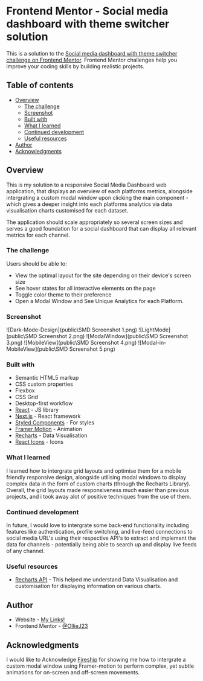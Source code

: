 # Frontend Mentor - Social media dashboard with theme switcher solution

This is a solution to the [Social media dashboard with theme switcher challenge on Frontend Mentor](https://www.frontendmentor.io/challenges/social-media-dashboard-with-theme-switcher-6oY8ozp_H). Frontend Mentor challenges help you improve your coding skills by building realistic projects.

## Table of contents

- [Overview](#overview)
  - [The challenge](#the-challenge)
  - [Screenshot](#screenshot)
  - [Built with](#built-with)
  - [What I learned](#what-i-learned)
  - [Continued development](#continued-development)
  - [Useful resources](#useful-resources)
- [Author](#author)
- [Acknowledgments](#acknowledgments)

## Overview

This is my solution to a responsive Social Media Dashboard web application, that displays an overview of each platforms metrics, alongside intergrating a custom modal window upon clicking the main component - which gives a deeper insight into each platforms analytics via data visualisation charts customised for each dataset.

The application should scale appropriately so several screen sizes and serves a good foundation for a social dashboard that can display all relevant metrics for each channel.

### The challenge

Users should be able to:

- View the optimal layout for the site depending on their device's screen size
- See hover states for all interactive elements on the page
- Toggle color theme to their preference
- Open a Modal Window and See Unique Analytics for each Platform.

### Screenshot

![Dark-Mode-Design](public\SMD Screenshot 1.png)
![LightMode](public\SMD Screenshot 2.png)
![ModalWindow](public\SMD Screenshot 3.png)
![MobileView](public\SMD Screenshot 4.png)
![Modal-in-MobileView](public\SMD Screenshot 5.png)

### Built with

- Semantic HTML5 markup
- CSS custom properties
- Flexbox
- CSS Grid
- Desktop-first workflow
- [React](https://reactjs.org/) - JS library
- [Next.js](https://nextjs.org/) - React framework
- [Styled Components](https://styled-components.com/) - For styles
- [Framer Motion](https://www.framer.com/motion/animation/) - Animation
- [Recharts](https://recharts.org/en-UK/api) - Data Visualisation
- [React Icons](https://react-icons.github.io/react-icons/) - Icons

### What I learned

I learned how to intergrate grid layouts and optimise them for a mobile friendly responsive design, alongside utilising modal windows to display complex data in the form of custom charts (through the Recharts Library). Overall, the grid layouts made responsiveness much easier than previous projects, and i took away alot of positive techniques from the use of them.

### Continued development

In future, I would love to intergrate some back-end functionality including features like authentication, profile switching, and live-feed connections to social media URL's using their respective API's to extract and implement the data for channels - potentially being able to search up and display live feeds of any channel.

### Useful resources

- [Recharts API](https://recharts.org/en-US/api) - This helped me understand Data Visualisation and customisation for displaying information on various charts.

## Author

- Website - [My Links!](https://linktr.ee/OllieJ23)
- Frontend Mentor - [@OllieJ23](https://www.frontendmentor.io/profile/OllieJ23)

## Acknowledgments

I would like to Acknowledge [Fireship](https://www.youtube.com/@Fireship) for showing me how to intergrate a custom modal window using Framer-motion to perform complex, yet subtle animations for on-screen and off-screen movements.

